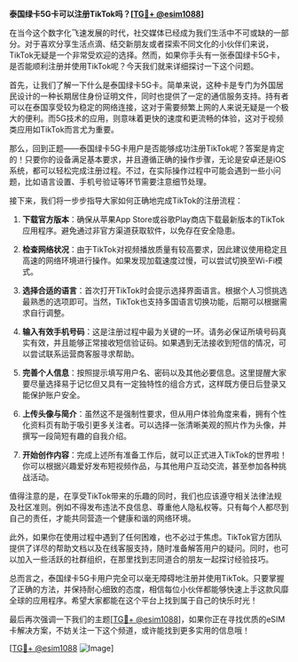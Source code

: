 **泰国绿卡5G卡可以注册TikTok吗？[[TG💪+ @esim1088](https://t.me/s/esim1088)]**

在当今这个数字化飞速发展的时代，社交媒体已经成为我们生活中不可或缺的一部分。对于喜欢分享生活点滴、结交新朋友或者探索不同文化的小伙伴们来说，TikTok无疑是一个非常受欢迎的选择。然而，如果你手头有一张泰国绿卡5G卡，是否能顺利注册并使用TikTok呢？今天我们就来详细探讨一下这个问题。

首先，让我们了解一下什么是泰国绿卡5G卡。简单来说，这种卡是专门为外国居民设计的一种长期居住身份证明文件，同时也提供了一定的通信服务支持。持有者可以在泰国享受较为稳定的网络连接，这对于需要频繁上网的人来说无疑是一个极大的便利。而5G技术的应用，则意味着更快的速度和更流畅的体验，这对于视频类应用如TikTok而言尤为重要。

那么，回到正题——泰国绿卡5G卡用户是否能够成功注册TikTok呢？答案是肯定的！只要你的设备满足基本要求，并且遵循正确的操作步骤，无论是安卓还是iOS系统，都可以轻松完成注册过程。不过，在实际操作过程中可能会遇到一些小问题，比如语言设置、手机号验证等环节需要注意细节处理。

接下来，我们将一步步指导大家如何正确地完成TikTok的注册流程：

1. **下载官方版本**：确保从苹果App Store或谷歌Play商店下载最新版本的TikTok应用程序。避免通过非官方渠道获取软件，以免存在安全隐患。
   
2. **检查网络状况**：由于TikTok对视频播放质量有较高要求，因此建议使用稳定且高速的网络环境进行操作。如果发现加载速度过慢，可以尝试切换至Wi-Fi模式。

3. **选择合适的语言**：首次打开TikTok时会提示选择界面语言。根据个人习惯挑选最熟悉的选项即可。当然，TikTok也支持多国语言切换功能，后期可以根据需求自行调整。

4. **输入有效手机号码**：这是注册过程中最为关键的一环。请务必保证所填号码真实有效，并且能够正常接收短信验证码。如果遇到无法接收到短信的情况，可以尝试联系运营商客服寻求帮助。

5. **完善个人信息**：按照提示填写用户名、密码以及其他必要信息。这里提醒大家要尽量选择易于记忆但又具有一定独特性的组合方式，这样既方便日后登录又能保护账户安全。

6. **上传头像与简介**：虽然这不是强制性要求，但从用户体验角度来看，拥有个性化资料页有助于吸引更多关注者。可以选择一张清晰美观的照片作为头像，并撰写一段简短有趣的自我介绍。

7. **开始创作内容**：完成上述所有准备工作后，就可以正式进入TikTok的世界啦！你可以根据兴趣爱好发布短视频作品，与其他用户互动交流，甚至参加各种挑战活动。

值得注意的是，在享受TikTok带来的乐趣的同时，我们也应该遵守相关法律法规及社区准则。例如不得发布违法不良信息、尊重他人隐私权等。只有每个人都尽到自己的责任，才能共同营造一个健康和谐的网络环境。

此外，如果你在使用过程中遇到了任何困难，也不必过于焦虑。TikTok官方团队提供了详尽的帮助文档以及在线客服支持，随时准备解答用户的疑问。同时，也可以加入一些活跃的社群组织，在那里找到志同道合的朋友一起探讨经验技巧。

总而言之，泰国绿卡5G卡用户完全可以毫无障碍地注册并使用TikTok。只要掌握了正确的方法，并保持耐心细致的态度，相信每位小伙伴都能够快速上手这款风靡全球的应用程序。希望大家都能在这个平台上找到属于自己的快乐时光！

最后再次强调一下我们的主题[[TG💪+ @esim1088](https://t.me/s/esim1088)]，如果你正在寻找优质的eSIM卡解决方案，不妨关注一下这个频道，或许能找到更多实用的信息哦！

[[TG💪+ @esim1088](https://t.me/s/esim1088) ![Image](https://i.postimg.cc/4NQfJmqS/Snipaste-2025-05-13-00-14-12.png)]